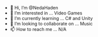 - 👋 Hi, I’m @NedaHaden
- 👀 I’m interested in ...  Video Games
- 🌱 I’m currently learning ... C# and Unity
- 💞️ I’m looking to collaborate on ... Music
- 📫 How to reach me ... N/A

<!---
NedaHaden/NedaHaden is a ✨ special ✨ repository because its `README.md` (this file) appears on your GitHub profile.
You can click the Preview link to take a look at your changes.
--->
 
